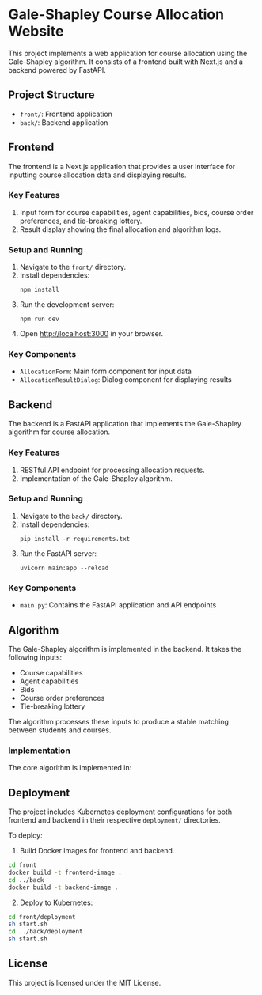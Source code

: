 # Gale-Shapley Course Allocation Website

This project implements a web application for course allocation using the Gale-Shapley algorithm. It consists of a frontend built with Next.js and a backend powered by FastAPI.

## Project Structure

- `front/`: Frontend application
- `back/`: Backend application

## Frontend

The frontend is a Next.js application that provides a user interface for inputting course allocation data and displaying results.

### Key Features

1. Input form for course capabilities, agent capabilities, bids, course order preferences, and tie-breaking lottery.
2. Result display showing the final allocation and algorithm logs.

### Setup and Running

1. Navigate to the `front/` directory.
2. Install dependencies:
   ```
   npm install
   ```
3. Run the development server:
   ```
   npm run dev
   ```
4. Open [http://localhost:3000](http://localhost:3000) in your browser.

### Key Components

- `AllocationForm`: Main form component for input data
- `AllocationResultDialog`: Dialog component for displaying results


## Backend

The backend is a FastAPI application that implements the Gale-Shapley algorithm for course allocation.

### Key Features

1. RESTful API endpoint for processing allocation requests.
2. Implementation of the Gale-Shapley algorithm.

### Setup and Running

1. Navigate to the `back/` directory.
2. Install dependencies:
   ```
   pip install -r requirements.txt
   ```
3. Run the FastAPI server:
   ```
   uvicorn main:app --reload
   ```

### Key Components

- `main.py`: Contains the FastAPI application and API endpoints


## Algorithm

The Gale-Shapley algorithm is implemented in the backend. It takes the following inputs:

- Course capabilities
- Agent capabilities
- Bids
- Course order preferences
- Tie-breaking lottery

The algorithm processes these inputs to produce a stable matching between students and courses.

### Implementation

The core algorithm is implemented in:


## Deployment

The project includes Kubernetes deployment configurations for both frontend and backend in their respective `deployment/` directories.

To deploy:

1. Build Docker images for frontend and backend.
>>>
```bash
cd front
docker build -t frontend-image .
cd ../back
docker build -t backend-image .
```
2. Deploy to Kubernetes:
```bash
cd front/deployment
sh start.sh
cd ../back/deployment
sh start.sh
```

## License

This project is licensed under the MIT License.